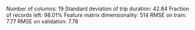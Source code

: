 Number of columns: 19
Standard deviation of trip duration: 42.84
Fraction of records left: 98.01%
Feature matrix dimensionality: 514
RMSE on train: 7.77
RMSE on validation: 7.78
